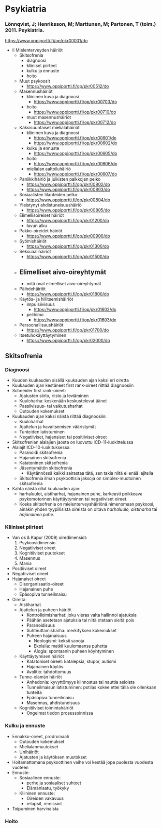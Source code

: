 # Psykiatria
### Lönnqvist, J; Henriksson, M; Marttunen, M; Partonen, T (toim.) 2011. Psykiatria.
https://www.oppiportti.fi/op/pkr00001/do

- II Mielenterveyden häiriöt 
  - Skitsofrenia
    - diagnoosi
    - kliiniset piirteet
    - kulku ja ennuste
    - hoito
  - Muut psykoosit
    - https://www.oppiportti.fi/op/pkr00512/do
  - Masennushäiriöt
    - kliininen kuva ja diagnoosi
      - https://www.oppiportti.fi/op/pkr00703/do
    - hoito
      - https://www.oppiportti.fi/op/pkr00710/do
    - muut masennushäiriöt
      - https://www.oppiportti.fi/op/pkr00712/do
  - Kaksisuuntaiset mielialahäiriöt
    - kliininen kuva ja diagnoosi
      - https://www.oppiportti.fi/op/pkr00601/do
      - https://www.oppiportti.fi/op/pkr00602/do
    - kulku ja ennuste
      - https://www.oppiportti.fi/op/pkr00605/do
    - hoito
      - https://www.oppiportti.fi/op/pkr00606/do
    - mielialan aaltoiluhäiriö
      - https://www.oppiportti.fi/op/pkr00607/do
  - Paniikkihäiriö ja julkisten paikkojen pelko
      - https://www.oppiportti.fi/op/pkr00802/do
      - https://www.oppiportti.fi/op/pkr00803/do
  - Sosiaalisten tilanteiden pelko
      - https://www.oppiportti.fi/op/pkr00804/do
  - Yleistynyt ahdistuneisuushäiriö
      - https://www.oppiportti.fi/op/pkr00805/do
  - Elimellisoireiset häiriöt
      - https://www.oppiportti.fi/op/pkr01200/do
    - luvun alku
  - Pakko-oireidet häiriöt
      - https://www.oppiportti.fi/op/pkr00900/do
  - Syömishäiriöt
      - https://www.oppiportti.fi/op/pkr01300/do
  - Seksuaalihäiriöt
      - https://www.oppiportti.fi/op/pkr01500/do
  - Elimelliset aivo-oireyhtymät
      - 
    - mitä ovat elimelliset aivo-oireyhtymät
  - Päihdehäiriöt
      - https://www.oppiportti.fi/op/pkr01800/do
  - Käytös- ja hillitsemishäiriöt
    - impulsiivisuus
      - https://www.oppiportti.fi/op/pkr01602/do
    - pelihimo
      - https://www.oppiportti.fi/op/pkr01603/do
  - Persoonallisuushäiriöt
      - https://www.oppiportti.fi/op/pkr01700/do
  - Itsetuhokäyttäytyminen
      - https://www.oppiportti.fi/op/pkr02000/do

## Skitsofrenia
### Diagnoosi
- Kuuden kuukauden sisällä kuukauden ajan kaksi eri oiretta
- Kuukauden ajan kestäneet first rank-oireet riittää diagnoosiin
- Schneider first rank-oireet:
  - Ajatusten siirto, riisto ja leviäminen
  - Kuuloharha: keskenään keskustelevat äänet
  - Passiivisuus- tai vaikutusharhat
  - Outouden kokemukset
- Kuukauden ajan kaksi näistä riittää diagnoosiin:
  - Kuuloharhat
  - Ajattelun ja havaitsemisen vääristymät
  - Tunteiden latistuminen
  - Negatiiviset, hajanaiset tai positiiviset oireet
- Skitsofrenian alalajien jaosta on luovuttu ICD-11-luokittelussa
- Alalajit ICD-10-luokituksessa:
  - Paranoidi skitsofrenia
  - Hajanainen skitsofrenia
  - Katatoninen skitsofrenia
  - Jäsentymätön skitsofrenia
    - Käytännössä kaikki sairastaa tätä, sen takia niitä ei enää lajitella
  - Skitsofrenia ilman psykoottisia jaksoja on simplex-muotoinen skitsofrenia
- Kahta näistä ollut kuukauden ajan:
  - harhaluulot, aistiharhat, hajanainen puhe, karkeasti poikkeava psykomotorinen käyttäytyminen tai negatiiviset oireet.
  - Koska skitsofrenia on mielenterveyshäiriönä nimenomaan psykoosi, ainakin yhden tyypillisistä oireista on oltava _harhaluulo, aistiharha_ tai _hajanainen puhe_.
### Kliiniset piirteet
- Van os & Kapur (2009) oiredimensiot:
  1. Psykoosidimensio
  2. Negatiiviset oireet
  3. Kognitiiviset puutokset
  4. Masennus
  5. Mania
- Positiiviset oireet
- Negatiiviset oireet
- Hajanaiset oireet
  - Disorganisaatio-oireet
  - Hajanainen puhe
  - Epäsopiva tunneilmaisu
- Oireita:
  - Aistiharhat
  - Ajattelun ja puheen häiriöt
    - Kontrolloimisharhat: joku vieras valta hallinnoi ajatuksia
    - Päähän asetetaan ajatuksia tai niitä otetaan sieltä pois
    - Paranoidisuus
    - Suhteuttamisharha: merkityksen kokemukset
    - Puheen hajanaisuus
      - Neologismi: keksii sanoja
      - Ekolalia: matkii kuulemaansa puhetta
      - Alogia: spontaanin puheen köyhtyminen
  - Käyttäytymisen häiriöt
    - Katatoniset oireet: katalepsia, stupor, autismi
    - Hajanainen käytös
    - Avolitio: tahdottomuus
  - Tunne-elämän häiriöt
    - Anhedonia: kyvyttömyys kiinnostua tai nauttia asioista
    - Tunneilmaisun latistuminen: potilas kokee ettei tällä ole ollenkaan tunteita
    - Epäsopiva tunneilmaisu
    - Masennus, ahdistuneisuus
  - Kognitiiviset toimintahäiriöt
    - Ongelmat tiedon prosessoinnissa
### Kulku ja ennuste
- Ennakko-oireet, prodromaali
  - Outouden kokemukset
  - Mielialanmuutokset
  - Unihäiriöt
  - Ajatusten ja käytöksen muutokset
- Hoitamattomana psykoottinen vaihe voi kestää jopa puolesta vuodesta vuoteen
- Ennuste:
  - Sosiaalinen ennuste: 
    - perhe ja sosiaaliset suhteet 
    - Elämänlaatu, työkyky
  - Kliininen ennuste:
    - Oireiden vakavuus
    - relapsit, remissiot 
- Toipuminen harvinaista
### Hoito
